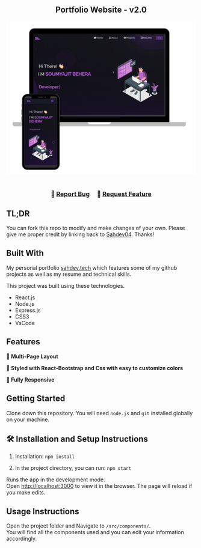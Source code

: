 <h2 align="center">
  Portfolio Website - v2.0<br/>

</h2>
<div align="center">
  <img alt="Demo" src="./Images/readme-img1.png" />
</div>

<br/>

<h3 align="center">
    🔹
    <a href="https://github.com/sahdev04">Report Bug</a> &nbsp; &nbsp;
    🔹
    <a href="https://github.com/sahdev04">Request Feature</a>
</h3>

## TL;DR

You can fork this repo to modify and make changes of your own. Please give me proper credit by linking back to [Sahdev04](https://github.com/sahdev04). Thanks!

## Built With

My personal portfolio <a href="https://github.com/sahdev04" target="_blank">sahdev.tech</a> which features some of my github projects as well as my resume and technical skills.<br/>

This project was built using these technologies.

- React.js
- Node.js
- Express.js
- CSS3
- VsCode

## Features

**📖 Multi-Page Layout**

**🎨 Styled with React-Bootstrap and Css with easy to customize colors**

**📱 Fully Responsive**

## Getting Started

Clone down this repository. You will need `node.js` and `git` installed globally on your machine.

## 🛠 Installation and Setup Instructions

1. Installation: `npm install`

2. In the project directory, you can run: `npm start`

Runs the app in the development mode.\
Open [http://localhost:3000](http://localhost:3000) to view it in the browser.
The page will reload if you make edits.

## Usage Instructions

Open the project folder and Navigate to `/src/components/`. <br/>
You will find all the components used and you can edit your information accordingly.


